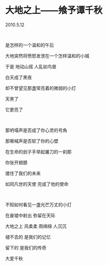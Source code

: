 # 大地之上——飨予谭千秋

2010.5.12

&emsp;

是怎样的一个温和的午后

大地突然将愤怒发泄在一个怎样温和的小城

于是 地动山摇 人乱如鸟兽

白天成了黑夜

却不曾望见那盏常亮着的微弱的小灯

天黑了

它更亮了

&emsp;

那坍塌声是否成了你心灵的号角

那嘶喊声是否软了你的心壁

在生命的刽子手举起屠刀的一刹那

你张开翅膀

搂住了我们的未来

如同凡世的天使 完成了他的使命

&emsp;

不知如何看见一盏光芒万丈的小灯

在废墟中射出 弥留在天际

大地之上 风柔柔 雨绵绵 人沉沉

褪不去的 是我们的记忆

留下的 是我们的传奇

大爱千秋

